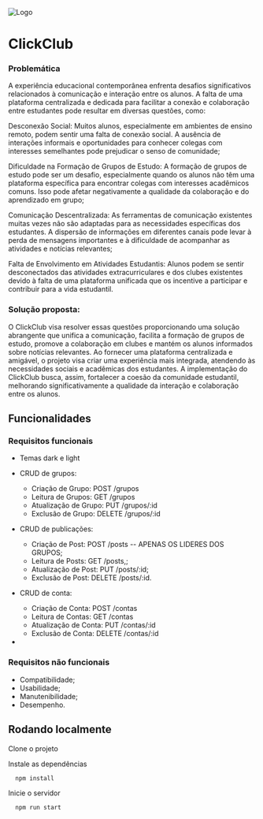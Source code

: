 
![Logo](https://dev-to-uploads.s3.amazonaws.com/uploads/articles/th5xamgrr6se0x5ro4g6.png)


# ClickClub

### Problemática
A experiência educacional contemporânea enfrenta desafios significativos relacionados à comunicação e interação entre os alunos. A falta de uma plataforma centralizada e dedicada para facilitar a conexão e colaboração entre estudantes pode resultar em diversas questões, como: 

Desconexão Social: Muitos alunos, especialmente em ambientes de ensino remoto, podem sentir uma falta de conexão social. A ausência de interações informais e oportunidades para conhecer colegas com interesses semelhantes pode prejudicar o senso de comunidade;

Dificuldade na Formação de Grupos de Estudo: A formação de grupos de estudo pode ser um desafio, especialmente quando os alunos não têm uma plataforma específica para encontrar colegas com interesses acadêmicos comuns. Isso pode afetar negativamente a qualidade da colaboração e do aprendizado em grupo;

Comunicação Descentralizada: As ferramentas de comunicação existentes muitas vezes não são adaptadas para as necessidades específicas dos estudantes. A dispersão de informações em diferentes canais pode levar à perda de mensagens importantes e à dificuldade de acompanhar as atividades e notícias relevantes;

Falta de Envolvimento em Atividades Estudantis: Alunos podem se sentir desconectados das atividades extracurriculares e dos clubes existentes devido à falta de uma plataforma unificada que os incentive a participar e contribuir para a vida estudantil.

### Solução proposta:
O ClickClub visa resolver essas questões proporcionando uma solução abrangente que unifica a comunicação, facilita a formação de grupos de estudo, promove a colaboração em clubes e mantém os alunos informados sobre notícias relevantes. Ao fornecer uma plataforma centralizada e amigável, o projeto visa criar uma experiência mais integrada, atendendo às necessidades sociais e acadêmicas dos estudantes. A implementação do ClickClub busca, assim, fortalecer a coesão da comunidade estudantil, melhorando significativamente a qualidade da interação e colaboração entre os alunos.
## Funcionalidades
### Requisitos funcionais
- Temas dark e light
- CRUD de grupos:
    - Criação de Grupo: POST /grupos
    - Leitura de Grupos: GET /grupos
    - Atualização de Grupo: PUT /grupos/:id
    - Exclusão de Grupo: DELETE /grupos/:id
- CRUD de publicações:
    
    - Criação de Post: POST /posts -- APENAS OS LIDERES DOS GRUPOS;
    - Leitura de Posts: GET /posts,;
    - Atualização de Post: PUT /posts/:id;
    - Exclusão de Post: DELETE /posts/:id.

- CRUD de conta:
    - Criação de Conta: POST /contas
    - Leitura de Contas: GET /contas
    - Atualização de Conta: PUT /contas/:id
    - Exclusão de Conta: DELETE /contas/:id

- 

### Requisitos não funcionais

- Compatibilidade;
- Usabilidade;
- Manutenibilidade;
- Desempenho.
## Rodando localmente

Clone o projeto

Instale as dependências

```bash
  npm install
```

Inicie o servidor

```bash
  npm run start
```
    
